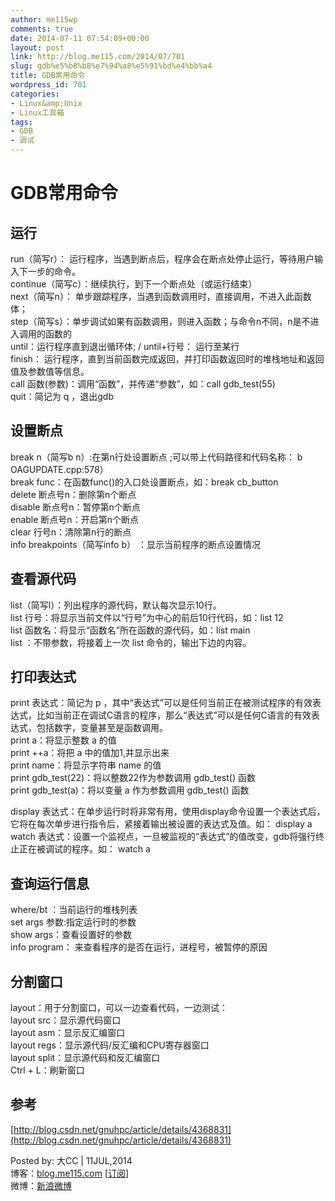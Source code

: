 ```yaml
---
author: me115wp
comments: true
date: 2014-07-11 07:54:09+00:00
layout: post
link: http://blog.me115.com/2014/07/701
slug: gdb%e5%b8%b8%e7%94%a8%e5%91%bd%e4%bb%a4
title: GDB常用命令
wordpress_id: 701
categories:
- Linux&amp;Unix
- Linux工具箱
tags:
- GDB
- 调试
---
```


# GDB常用命令





## 运行





run（简写r）： 运行程序，当遇到断点后，程序会在断点处停止运行，等待用户输入下一步的命令。      
continue（简写c）：继续执行，到下一个断点处（或运行结束）       
next（简写n）： 单步跟踪程序，当遇到函数调用时，直接调用，不进入此函数体；       
step（简写s）：单步调试如果有函数调用，则进入函数；与命令n不同，n是不进入调用的函数的       
until：运行程序直到退出循环体; / until+行号： 运行至某行       
finish： 运行程序，直到当前函数完成返回，并打印函数返回时的堆栈地址和返回值及参数值等信息。       
call 函数(参数)：调用“函数”，并传递“参数”，如：call gdb_test(55)       
quit：简记为 q ，退出gdb





## 设置断点





break n（简写b n）:在第n行处设置断点 ;可以带上代码路径和代码名称： b OAGUPDATE.cpp:578）      
break func：在函数func()的入口处设置断点，如：break cb_button       
delete 断点号n：删除第n个断点       
disable 断点号n：暂停第n个断点       
enable 断点号n：开启第n个断点       
clear 行号n：清除第n行的断点       
info breakpoints（简写info b） ：显示当前程序的断点设置情况





## 查看源代码





list（简写l）：列出程序的源代码，默认每次显示10行。      
list 行号：将显示当前文件以“行号”为中心的前后10行代码，如：list 12       
list 函数名：将显示“函数名”所在函数的源代码，如：list main       
list ：不带参数，将接着上一次 list 命令的，输出下边的内容。





## 打印表达式





print 表达式：简记为 p ，其中“表达式”可以是任何当前正在被测试程序的有效表达式，比如当前正在调试C语言的程序，那么“表达式”可以是任何C语言的有效表达式，包括数字，变量甚至是函数调用。      
print a：将显示整数 a 的值       
print ++a：将把 a 中的值加1,并显示出来       
print name：将显示字符串 name 的值       
print gdb_test(22)：将以整数22作为参数调用 gdb_test() 函数       
print gdb_test(a)：将以变量 a 作为参数调用 gdb_test() 函数





display 表达式：在单步运行时将非常有用，使用display命令设置一个表达式后，它将在每次单步进行指令后，紧接着输出被设置的表达式及值。如： display a      
watch 表达式：设置一个监视点，一旦被监视的“表达式”的值改变，gdb将强行终止正在被调试的程序。如： watch a





## 查询运行信息





where/bt ：当前运行的堆栈列表      
set args 参数:指定运行时的参数       
show args：查看设置好的参数       
info program： 来查看程序的是否在运行，进程号，被暂停的原因





## 分割窗口





layout：用于分割窗口，可以一边查看代码，一边测试：      
layout src：显示源代码窗口       
layout asm：显示反汇编窗口       
layout regs：显示源代码/反汇编和CPU寄存器窗口       
layout split：显示源代码和反汇编窗口       
Ctrl + L：刷新窗口





## 参考





[http://blog.csdn.net/gnuhpc/article/details/4368831](http://blog.csdn.net/gnuhpc/article/details/4368831)





Posted by: 大CC | 11JUL,2014      
博客：[blog.me115.com](http://blog.me115.com) [[订阅](http://feed.feedsky.com/me115)]       
微博：[新浪微博](http://weibo.com/bigcc115)




